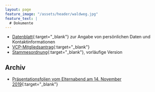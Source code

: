 ```yaml
---
layout: page
feature_image: "/assets/header/waldweg.jpg"
feature_text: |
  # Dokumente
---
```


- [Datenblatt](Datenblatt.pdf){:target="_blank"} zur Angabe von persönlichen Daten und Kontaktinformationen
- [VCP-Mitgliedsantrag](https://www.vcp.de/fileadmin/user_upload/medien/Dokumente/Mitgliedschaft/VCP-Mitgliedsantrag_10_2018.pdf){:target="_blank"}
- [Stammesordnung](Stammesordnung.pdf){:target="_blank"}, vorläufige Version

## Archiv
- [Präsentationsfolien vom Elternabend am 14. November 2019](2019-11-14_Elternabend.pdf){:target="_blank"}